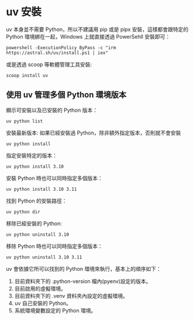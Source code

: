 # uv 安裝
uv 本身並不需要 Python，所以不建議用 pip 或是 pipx 安裝，這樣都會跟特定的 Python 環境綁在一起，Windows 上就直接透過 PowerSehll 安裝即可：
```shell
powershell -ExecutionPolicy ByPass -c "irm https://astral.sh/uv/install.ps1 | iex"
```
或是透過 scoop 等軟體管理工具安裝:
```shell
scoop install uv
```

## 使用 uv 管理多個 Python 環境版本
顯示可安裝以及已安裝的 Python 版本：
```shell
uv python list
```
安裝最新版本:
如果已經安裝過 Python，除非額外指定版本，否則就不會安裝
```shell
uv python install
```
指定安裝特定的版本：
```shell
uv python install 3.10
```
安裝 Python 時也可以同時指定多個版本：
```shell
uv python install 3.10 3.11
```
找到 Python 的安裝路徑：
```shell
uv python dir
```
移除已經安裝的 Python:
```shell
uv python uninstall 3.10
```
移除 Python 時也可以同時指定多個版本：
```shell
uv python uninstall 3.10 3.11
```
uv 會依據它所可以找到的 Python 環境來執行，基本上的順序如下：

1. 目前資料夾下的 .python-version 檔內(pyenv)設定的版本。
2. 目前啟用的虛擬環境。
3. 目前資料夾下的 .venv 資料夾內設定的虛擬環境。
4. uv 自己安裝的 Python。
5. 系統環境變數設定的 Python 環境。
